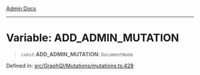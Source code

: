 [Admin Docs](/)

***

# Variable: ADD\_ADMIN\_MUTATION

> `const` **ADD\_ADMIN\_MUTATION**: `DocumentNode`

Defined in: [src/GraphQl/Mutations/mutations.ts:428](https://github.com/PalisadoesFoundation/talawa-admin/blob/main/src/GraphQl/Mutations/mutations.ts#L428)
